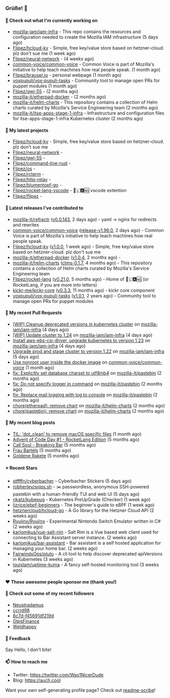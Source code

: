 ### Grüße! 👋

#### 👷 Check out what I'm currently working on

- [mozilla-iam/iam-infra](https://github.com/mozilla-iam/iam-infra) - This repo contains the resources and configuration needed to create the Mozilla IAM infrastructure (5 days ago)
- [Flipez/hcloud-kv](https://github.com/Flipez/hcloud-kv) - Simple, free key/value store based on hetzner-cloud. plz don&#39;t sue me (1 week ago)
- [Flipez/neural-network](https://github.com/Flipez/neural-network) -  (4 weeks ago)
- [common-voice/common-voice](https://github.com/common-voice/common-voice) - Common Voice is part of Mozilla&#39;s initiative to help teach machines how real people speak. (1 month ago)
- [Flipez/brauser.io](https://github.com/Flipez/brauser.io) - personal webpage (1 month ago)
- [voxpupuli/vox-pupuli-tasks](https://github.com/voxpupuli/vox-pupuli-tasks) - Community tool to manage open PRs for puppet modules (1 month ago)
- [Flipez/gwj-55](https://github.com/Flipez/gwj-55) -  (2 months ago)
- [mozilla-it/etherpad-docker](https://github.com/mozilla-it/etherpad-docker) -  (2 months ago)
- [mozilla-it/helm-charts](https://github.com/mozilla-it/helm-charts) - This repository contains a collection of Helm charts curated by Mozilla&#39;s Service Engineering team (2 months ago)
- [mozilla-it/itse-apps-stage-1-infra](https://github.com/mozilla-it/itse-apps-stage-1-infra) - Infrastructure and configuration files for itse-apps-stage-1-infra Kubernetes cluster (2 months ago)

#### 🌱 My latest projects

- [Flipez/hcloud-kv](https://github.com/Flipez/hcloud-kv) - Simple, free key/value store based on hetzner-cloud. plz don&#39;t sue me
- [Flipez/neural-network](https://github.com/Flipez/neural-network) - 
- [Flipez/gwj-55](https://github.com/Flipez/gwj-55) - 
- [Flipez/command-line-rust](https://github.com/Flipez/command-line-rust) - 
- [Flipez/os](https://github.com/Flipez/os) - 
- [Flipez/rcterm](https://github.com/Flipez/rcterm) - 
- [Flipez/http-relay](https://github.com/Flipez/http-relay) - 
- [Flipez/blumentopf-go](https://github.com/Flipez/blumentopf-go) - 
- [Flipez/rocket-lang-vscode](https://github.com/Flipez/rocket-lang-vscode) - 🚀🇱🅰🆖 vscode extention
- [Flipez/flipez](https://github.com/Flipez/flipez) - 


#### 🔭 Latest releases I've contributed to

- [mozilla-it/refractr](https://github.com/mozilla-it/refractr) ([v0.0.143](https://github.com/mozilla-it/refractr/releases/tag/v0.0.143), 2 days ago) - yaml -&gt; nginx for redirects and rewrites
- [common-voice/common-voice](https://github.com/common-voice/common-voice) ([release-v1.96.0](https://github.com/common-voice/common-voice/releases/tag/release-v1.96.0), 2 days ago) - Common Voice is part of Mozilla&#39;s initiative to help teach machines how real people speak.
- [Flipez/hcloud-kv](https://github.com/Flipez/hcloud-kv) ([v1.0.0](https://github.com/Flipez/hcloud-kv/releases/tag/v1.0.0), 1 week ago) - Simple, free key/value store based on hetzner-cloud. plz don&#39;t sue me
- [mozilla-it/etherpad-docker](https://github.com/mozilla-it/etherpad-docker) ([v1.0.4](https://github.com/mozilla-it/etherpad-docker/releases/tag/v1.0.4), 2 months ago) - 
- [mozilla-it/helm-charts](https://github.com/mozilla-it/helm-charts) ([ctms-0.1.7](https://github.com/mozilla-it/helm-charts/releases/tag/ctms-0.1.7), 4 months ago) - This repository contains a collection of Helm charts curated by Mozilla&#39;s Service Engineering team
- [Flipez/rocket-lang](https://github.com/Flipez/rocket-lang) ([v0.21.0](https://github.com/Flipez/rocket-lang/releases/tag/v0.21.0), 5 months ago) - Home of 🚀🇱🅰🆖 (or RocketLang, if you are more into letters)
- [kickr-me/kickr-core](https://github.com/kickr-me/kickr-core) ([v0.3.3](https://github.com/kickr-me/kickr-core/releases/tag/v0.3.3), 11 months ago) - kickr core component
- [voxpupuli/vox-pupuli-tasks](https://github.com/voxpupuli/vox-pupuli-tasks) ([v1.0.1](https://github.com/voxpupuli/vox-pupuli-tasks/releases/tag/v1.0.1), 2 years ago) - Community tool to manage open PRs for puppet modules

#### 🔨 My recent Pull Requests

- [[WIP] Cleanup deprecated versions in kubernetes cluster](https://github.com/mozilla-iam/iam-infra/pull/316) on [mozilla-iam/iam-infra](https://github.com/mozilla-iam/iam-infra) (4 days ago)
- [[WIP] Update cluster to 1.24](https://github.com/mozilla-iam/iam-infra/pull/315) on [mozilla-iam/iam-infra](https://github.com/mozilla-iam/iam-infra) (4 days ago)
- [Install aws-ebs-csi-driver, upgrade kubernetes to version 1.23](https://github.com/mozilla-iam/iam-infra/pull/314) on [mozilla-iam/iam-infra](https://github.com/mozilla-iam/iam-infra) (4 days ago)
- [Upgrade prod and stage cluster to version 1.22](https://github.com/mozilla-iam/iam-infra/pull/313) on [mozilla-iam/iam-infra](https://github.com/mozilla-iam/iam-infra) (5 days ago)
- [Use nonroot user inside the docker image](https://github.com/common-voice/common-voice/pull/3999) on [common-voice/common-voice](https://github.com/common-voice/common-voice) (1 month ago)
- [fix: Explicitly set database charset to utf8mb4](https://github.com/mozilla-it/pastebin/pull/15) on [mozilla-it/pastebin](https://github.com/mozilla-it/pastebin) (2 months ago)
- [fix: Do not specify logger in command](https://github.com/mozilla-it/pastebin/pull/14) on [mozilla-it/pastebin](https://github.com/mozilla-it/pastebin) (2 months ago)
- [fix: Replace mail logging with log to console](https://github.com/mozilla-it/pastebin/pull/13) on [mozilla-it/pastebin](https://github.com/mozilla-it/pastebin) (2 months ago)
- [chore(etherpad): remove chart](https://github.com/mozilla-it/helm-charts/pull/166) on [mozilla-it/helm-charts](https://github.com/mozilla-it/helm-charts) (2 months ago)
- [chore(pastebin): remove chart](https://github.com/mozilla-it/helm-charts/pull/165) on [mozilla-it/helm-charts](https://github.com/mozilla-it/helm-charts) (2 months ago)

#### 📜 My recent blog posts

- [TIL: &#39;dot_clean&#39; to remove macOS specific files](https://auch.cool/posts/2023/til-dot-clean/) (1 month ago)
- [Advent of Code Day #1 - RocketLang Edition](https://auch.cool/posts/2022/aoc-day-1/) (5 months ago)
- [Call Soul - Breaking Bar](https://auch.cool/munich/call-soul/) (5 months ago)
- [Frau Bartels](https://auch.cool/munich/frau-bartels/) (5 months ago)
- [Goldene Rakete](https://auch.cool/munich/goldene-rakete/) (5 months ago)

#### ⭐ Recent Stars

- [stffffn/cyberbacher](https://github.com/stffffn/cyberbacher) - Cyberbacher Stickers (5 days ago)
- [robherley/snips.sh](https://github.com/robherley/snips.sh) - ✂️ passwordless, anonymous SSH-powered pastebin with a human-friendly TUI and web UI (5 days ago)
- [rikatz/kubepug](https://github.com/rikatz/kubepug) - Kubernetes PreUpGrade (Checker) (1 week ago)
- [lizrice/ebpf-beginners](https://github.com/lizrice/ebpf-beginners) - The beginner&#39;s guide to eBPF (1 week ago)
- [hetznercloud/hcloud-go](https://github.com/hetznercloud/hcloud-go) - A Go library for the Hetzner Cloud API (2 weeks ago)
- [Ryujinx/Ryujinx](https://github.com/Ryujinx/Ryujinx) - Experimental Nintendo Switch Emulator written in C# (2 weeks ago)
- [karlomikus/vue-salt-rim](https://github.com/karlomikus/vue-salt-rim) - Salt Rim is a Vue based web client used for connecting to Bar Assistant server instance. (2 weeks ago)
- [karlomikus/bar-assistant](https://github.com/karlomikus/bar-assistant) - Bar assistant is a self hosted application for managing your home bar. (2 weeks ago)
- [FairwindsOps/pluto](https://github.com/FairwindsOps/pluto) - A cli tool to help discover deprecated apiVersions in Kubernetes (3 weeks ago)
- [louislam/uptime-kuma](https://github.com/louislam/uptime-kuma) - A fancy self-hosted monitoring tool (3 weeks ago)

#### ❤️ These awesome people sponsor me (thank you!)


#### 👯 Check out some of my recent followers

- [Neustradamus](https://github.com/Neustradamus)
- [ccrrd98](https://github.com/ccrrd98)
- [8c7d-f45691df219d](https://github.com/8c7d-f45691df219d)
- [GtpsFinance](https://github.com/GtpsFinance)
- [Weldhappy](https://github.com/Weldhappy)

#### 💬 Feedback

Say Hello, I don't bite!

#### 📫 How to reach me

- Twitter: https://twitter.com/Was1NicerDude
- Blog: https://auch.cool

Want your own self-generating profile page? Check out [readme-scribe](https://github.com/muesli/readme-scribe)!
